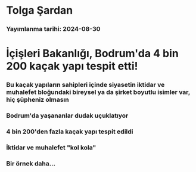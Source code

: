 # Tolga Şardan

### Yayımlanma tarihi: 2024-08-30

# İçişleri Bakanlığı, Bodrum'da 4 bin 200 kaçak yapı tespit etti!


### Bu kaçak yapıların sahipleri içinde siyasetin iktidar ve muhalefet bloğundaki bireysel ya da şirket boyutlu isimler var, hiç şüpheniz olmasın


### Bodrum'da yaşananlar dudak uçuklatıyor


### 4 bin 200'den fazla kaçak yapı tespit edildi


### İktidar ve muhalefet "kol kola"


### Bir örnek daha…

